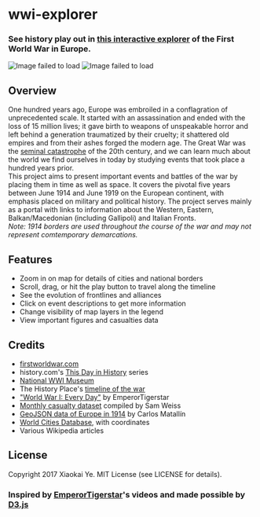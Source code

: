 # wwi-explorer
### See history play out in [this interactive explorer](https://kuan9611.github.io/wwi-explorer) of the First World War in Europe.

![Image failed to load](/images/screenshot1.png?raw=true)
![Image failed to load](/images/screenshot2.png?raw=true)

## Overview
One hundred years ago, Europe was embroiled in a conflagration of unprecedented scale. It started with an assassination and ended with the loss of 15 million lives; it gave birth to weapons of unspeakable horror and left behind a generation traumatized by their cruelty; it shattered old empires and from their ashes forged the modern age. The Great War was the [seminal catastrophe](https://www.youtube.com/watch?v=S-wSL4WqUws) of the 20th century, and we can learn much about the world we find ourselves in today by studying events that took place a hundred years prior.  
This project aims to present important events and battles of the war by placing them in time as well as space. It covers the pivotal five years between June 1914 and June 1919 on the European continent, with emphasis placed on military and political history. The project serves mainly as a portal with links to information about the Western, Eastern, Balkan/Macedonian (including Gallipoli) and Italian Fronts.  
_Note: 1914 borders are used throughout the course of the war and may not represent comtemporary demarcations._

## Features
* Zoom in on map for details of cities and national borders
* Scroll, drag, or hit the play button to travel along the timeline
* See the evolution of frontlines and alliances
* Click on event descriptions to get more information
* Change visibility of map layers in the legend
* View important figures and casualties data

## Credits
* [firstworldwar.com](http://www.firstworldwar.com/)
* history.com's [This Day in History](http://www.history.com/this-day-in-history) series
* [National WWI Museum](https://www.theworldwar.org/)
* The History Place's [timeline of the war](http://www.historyplace.com/worldhistory/firstworldwar/)
* ["World War I: Every Day"](https://www.youtube.com/watch?v=-wGQGEOTf4E) by EmperorTigerstar
* [Monthly casualty dataset](https://www.r-bloggers.com/ww1-monthly-casualties-by-fronts-and-belligerents/) compiled by Sam Weiss
* [GeoJSON data of Europe in 1914](https://team.carto.com/u/matallo/tables/europe_1914/public) by Carlos Matallín
* [World Cities Database](http://simplemaps.com/data/world-cities), with coordinates
* Various Wikipedia articles

## License
Copyright 2017 Xiaokai Ye. MIT License (see LICENSE for details).

### Inspired by [EmperorTigerstar](https://www.youtube.com/user/EmperorTigerstar)'s videos and made possible by [D3.js](https://d3js.org/)